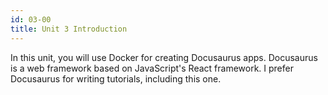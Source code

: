 ```yaml
---
id: 03-00
title: Unit 3 Introduction
---
```


In this unit, you will use Docker for creating Docusaurus apps.  Docusaurus is a web framework based on JavaScript's React framework.  I prefer Docusaurus for writing tutorials, including this one.
